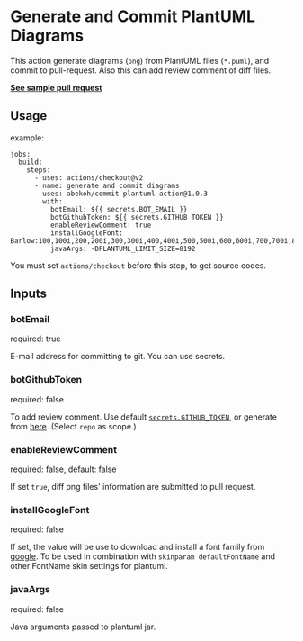 # Generate and Commit PlantUML Diagrams

This action generate diagrams (`png`) from PlantUML files (`*.puml`), and commit to pull-request. Also this can add review comment of diff files.

**[See sample pull request](https://github.com/abekoh/commit-plantuml-action/pull/33)**

## Usage

example:
```
jobs:
  build:
    steps:
      - uses: actions/checkout@v2
      - name: generate and commit diagrams
        uses: abekoh/commit-plantuml-action@1.0.3
        with:
          botEmail: ${{ secrets.BOT_EMAIL }}
          botGithubToken: ${{ secrets.GITHUB_TOKEN }}
          enableReviewComment: true
          installGoogleFont: Barlow:100,100i,200,200i,300,300i,400,400i,500,500i,600,600i,700,700i,800,800i,900,900i
          javaArgs: -DPLANTUML_LIMIT_SIZE=8192
```

You must set `actions/checkout` before this step, to get source codes.

## Inputs

### botEmail

required: true

E-mail address for committing to git. You can use secrets.

### botGithubToken

required: false

To add review comment. Use default [`secrets.GITHUB_TOKEN`](https://docs.github.com/en/actions/security-guides/automatic-token-authentication#permissions-for-the-github_token), or generate from [here](https://github.com/settings/tokens/new). (Select `repo` as scope.)

### enableReviewComment

required: false, default: false

If set `true`, diff png files' information are submitted to pull request.

### installGoogleFont

required: false

If set, the value will be use to download and install a font family from
[google](https://fonts.google.com/). To be used in combination with `skinparam
defaultFontName` and other FontName skin settings for plantuml.

### javaArgs

required: false

Java arguments passed to plantuml jar.
